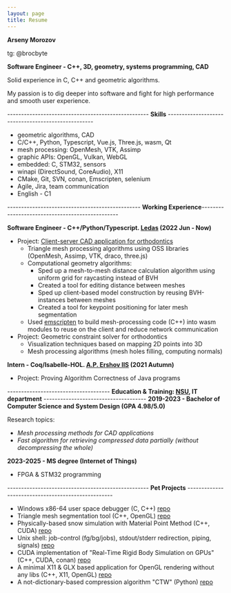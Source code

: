 ```yaml
---
layout: page
title: Resume
---
```


**Arseny Morozov**

tg: @brocbyte

**Software Engineer - C++, 3D, geometry, systems programming, CAD**

Solid experience in C, C++ and geometric algorithms.

My passion is to dig deeper into software and fight for high performance and smooth user experience.

--------------------------------------------------- **Skills** --------------------------------------------------- 
- geometric algorithms, CAD
- C/C++, Python, Typescript, Vue.js, Three.js, wasm, Qt
- mesh processing: OpenMesh, VTK, Assimp
- graphic APIs: OpenGL, Vulkan, WebGL
- embedded: C, STM32, sensors
- winapi (DirectSound, CoreAudio), X11
- CMake, Git, SVN, conan, Emscripten, selenium
- Agile, Jira, team communication
- English - C1

------------------------------------------------ **Working Experience**------------------------------------------------ 

**Software Engineer - C++/Python/Typescript. [Ledas](https://ledas.com/) (2022 Jun - Now)**
- Project: [Client-server CAD application for orthodontics](https://ledas.com/en/expertise/3d-medical-software/)
    - Triangle mesh processing algorithms using OSS libraries (OpenMesh, Assimp, VTK, draco, three.js)
    - Computational geometry algorithms:
        - Sped up a mesh-to-mesh distance calculation algorithm using uniform grid for raycasting instead of BVH
        - Created a tool for editing distance between meshes
        - Sped up client-based model construction by reusing BVH-instances between meshes
        - Created a tool for keypoint positioning for later mesh segmentation
    - Used [emscripten](https://emscripten.org/) to build mesh-processing code (C++) into wasm modules to reuse on the client and reduce network communication
- Project: Geometric constraint solver for orthodontics
    - Visualization techniques based on mapping 2D points into 3D
    - Mesh processing algorithms (mesh holes filling, computing normals)

**Intern - Coq/Isabelle-HOL. [A.P. Ershov IIS](https://www.iis.nsk.su/en) (2021 Autumn)**
- Project: Proving Algorithm Correctness of Java programs

------------------------------------- **Education & Training: [NSU](https://english.nsu.ru/), IT department** ------------------------------------- 
**2019-2023 -  Bachelor of Computer Science and System Design (GPA 4.98/5.0)**

Research topics:
- *Mesh processing methods for CAD applications*
- *Fast algorithm for retrieving compressed data partially (without decompressing the whole)*

**2023-2025 - MS degree (Internet of Things)**
- FPGA & STM32 programming

---------------------------------------------------  **Pet Projects** --------------------------------------------------- 
* Windows x86-64 user space debugger (C, C++) [repo](https://github.com/brocbyte/oxidbg)
* Triangle mesh segmentation tool (C++, OpenGL) [repo](https://github.com/brocbyte/brocseg)
* Physically-based snow simulation with Material Point Method (C++, CUDA) [repo](https://github.com/brocbyte/realtime-deformations)
* Unix shell: job-control (fg/bg/jobs), stdout/stderr redirection, piping, signals) [repo](https://github.com/brocbyte/gemsh)
* CUDA implementation of "Real-Time Rigid Body Simulation on GPUs" (C++, CUDA, conan) [repo](https://github.com/brocbyte/cuball)
* A minimal X11 & GLX based application for OpenGL rendering without any libs (C++, X11, OpenGL) [repo](https://github.com/brocbyte/octo)
* A not-dictionary-based compression algorithm "CTW" (Python) [repo](https://github.com/brocbyte/ctw)

